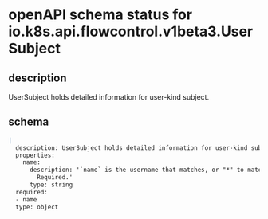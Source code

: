 # openAPI schema status for io.k8s.api.flowcontrol.v1beta3.UserSubject

## description

UserSubject holds detailed information for user-kind subject.

## schema

```yaml
|
  description: UserSubject holds detailed information for user-kind subject.
  properties:
    name:
      description: '`name` is the username that matches, or "*" to match all usernames.
        Required.'
      type: string
  required:
  - name
  type: object

```

